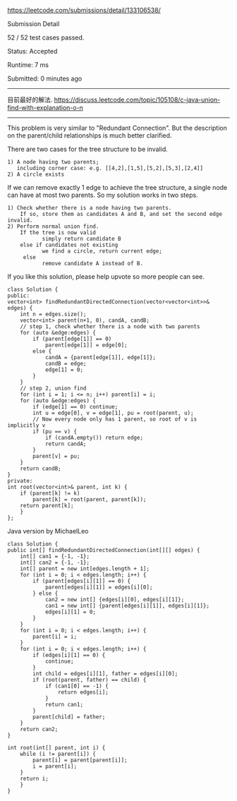 https://leetcode.com/submissions/detail/133106538/

Submission Detail

52 / 52 test cases passed.

Status: Accepted

Runtime: 7 ms

Submitted: 0 minutes ago

***

目前最好的解法.
https://discuss.leetcode.com/topic/105108/c-java-union-find-with-explanation-o-n

***
This problem is very similar to "Redundant Connection". But the description on the parent/child relationships is much better clarified.

There are two cases for the tree structure to be invalid.

    1) A node having two parents;
       including corner case: e.g. [[4,2],[1,5],[5,2],[5,3],[2,4]]
    2) A circle exists
If we can remove exactly 1 edge to achieve the tree structure, a single node can have at most two parents. So my solution works in two steps.

    1) Check whether there is a node having two parents. 
        If so, store them as candidates A and B, and set the second edge invalid. 
    2) Perform normal union find. 
        If the tree is now valid 
               simply return candidate B
        else if candidates not existing 
               we find a circle, return current edge; 
         else 
               remove candidate A instead of B.
If you like this solution, please help upvote so more people can see.

    class Solution {
    public:
    vector<int> findRedundantDirectedConnection(vector<vector<int>>& edges) {
        int n = edges.size();
        vector<int> parent(n+1, 0), candA, candB;
        // step 1, check whether there is a node with two parents
        for (auto &edge:edges) {
            if (parent[edge[1]] == 0)
                parent[edge[1]] = edge[0]; 
            else {
                candA = {parent[edge[1]], edge[1]};
                candB = edge;
                edge[1] = 0;
            }
        } 
        // step 2, union find
        for (int i = 1; i <= n; i++) parent[i] = i;
        for (auto &edge:edges) {
            if (edge[1] == 0) continue;
            int u = edge[0], v = edge[1], pu = root(parent, u);
            // Now every node only has 1 parent, so root of v is implicitly v
            if (pu == v) {
                if (candA.empty()) return edge;
                return candA;
            }
            parent[v] = pu;
        }
        return candB;
    }
    private:
    int root(vector<int>& parent, int k) {
        if (parent[k] != k) 
            parent[k] = root(parent, parent[k]);
        return parent[k];
        }
    };
Java version by MichaelLeo

    class Solution {
    public int[] findRedundantDirectedConnection(int[][] edges) {
        int[] can1 = {-1, -1};
        int[] can2 = {-1, -1};
        int[] parent = new int[edges.length + 1];
        for (int i = 0; i < edges.length; i++) {
            if (parent[edges[i][1]] == 0) {
                parent[edges[i][1]] = edges[i][0];
            } else {
                can2 = new int[] {edges[i][0], edges[i][1]};
                can1 = new int[] {parent[edges[i][1]], edges[i][1]};
                edges[i][1] = 0;
            }
        }
        for (int i = 0; i < edges.length; i++) {
            parent[i] = i;
        }
        for (int i = 0; i < edges.length; i++) {
            if (edges[i][1] == 0) {
                continue;
            }
            int child = edges[i][1], father = edges[i][0];
            if (root(parent, father) == child) {
                if (can1[0] == -1) {
                    return edges[i];
                }
                return can1;
            }
            parent[child] = father;
        }
        return can2;
    }
    
    int root(int[] parent, int i) {
        while (i != parent[i]) {
            parent[i] = parent[parent[i]];
            i = parent[i];
        }   
        return i;
        }
    }

